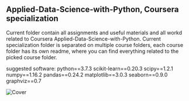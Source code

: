 ## Applied-Data-Science-with-Python, Coursera specialization

Current folder contain all assignments and useful materials and all workd related to Coursera Applied-Data-Science-with-Python.
Current specialization folder is separated on multiple course folders, each course folder has its own readme, 
where you can find everything related to the picked course folder.

suggested software:
python==3.7.3
scikit-learn==0.20.3
scipy==1.2.1
numpy==1.16.2
pandas==0.24.2
matplotlib==3.0.3
seaborn==0.9.0
graphviz==0.7


![Cover](https://github.com/sersavn/coursera-python-for-everybody-specialization/blob/master/cover.jpg)
